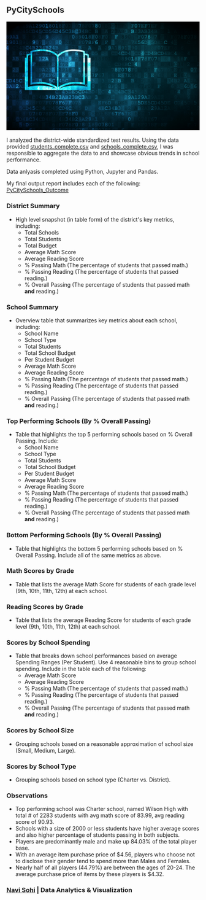 ## PyCitySchools

![Education](Images/education.png)

I analyzed the district-wide standardized test results. Using the data provided [students_complete.csv](PyCitySchools/Resources/students_complete.csv) and [schools_complete.csv](PyCitySchools/Resources/schools_complete.csv), I was responsible to aggregate the data to and showcase obvious trends in school performance.

Data anlyasis completed using Python, Jupyter and Pandas.

My final output report includes each of the following: [PyCitySchools_Outcome](PyCitySchools/PyCitySchools_starterHW.ipynb)

### District Summary
* High level snapshot (in table form) of the district's key metrics, including:
  * Total Schools
  * Total Students
  * Total Budget
  * Average Math Score
  * Average Reading Score
  * % Passing Math (The percentage of students that passed math.)
  * % Passing Reading (The percentage of students that passed reading.)
  * % Overall Passing (The percentage of students that passed math **and** reading.)

### School Summary
* Overview table that summarizes key metrics about each school, including:
  * School Name
  * School Type
  * Total Students
  * Total School Budget
  * Per Student Budget
  * Average Math Score
  * Average Reading Score
  * % Passing Math (The percentage of students that passed math.)
  * % Passing Reading (The percentage of students that passed reading.)
  * % Overall Passing (The percentage of students that passed math **and** reading.)

### Top Performing Schools (By % Overall Passing)
* Table that highlights the top 5 performing schools based on % Overall Passing. Include:
  * School Name
  * School Type
  * Total Students
  * Total School Budget
  * Per Student Budget
  * Average Math Score
  * Average Reading Score
  * % Passing Math (The percentage of students that passed math.)
  * % Passing Reading (The percentage of students that passed reading.)
  * % Overall Passing (The percentage of students that passed math **and** reading.)

### Bottom Performing Schools (By % Overall Passing)
* Table that highlights the bottom 5 performing schools based on % Overall Passing. Include all of the same metrics as above.

### Math Scores by Grade
* Table that lists the average Math Score for students of each grade level (9th, 10th, 11th, 12th) at each school.

### Reading Scores by Grade
* Table that lists the average Reading Score for students of each grade level (9th, 10th, 11th, 12th) at each school.

### Scores by School Spending
* Table that breaks down school performances based on average Spending Ranges (Per Student). Use 4 reasonable bins to group school spending. Include in the table each of the following:
  * Average Math Score
  * Average Reading Score
  * % Passing Math (The percentage of students that passed math.)
  * % Passing Reading (The percentage of students that passed reading.)
  * % Overall Passing (The percentage of students that passed math **and** reading.)

### Scores by School Size
* Grouping schools based on a reasonable approximation of school size (Small, Medium, Large).

### Scores by School Type
* Grouping schools based on school type (Charter vs. District).

### Observations
* Top performing school was Charter school, named Wilson High with total # of 2283 students with avg math score of 83.99, avg reading score of 90.93.
* Schools with a size of 2000 or less students have higher average scores and also higher percentage of students passing in both subjects.
* Players are predominantly male and make up 84.03% of the total player base.
* With an average item purchase price of $4.56, players who choose not to disclose their gender tend to spend more than Males and Females.
* Nearly half of all players (44.79%) are between the ages of 20-24. The average purchase price of items by these players is $4.32.

### [Navi Sohi](https://github.com/PlainJane20) | Data Analytics & Visualization



